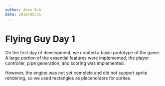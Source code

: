 ```yaml
---
author: Joon Suh
date: 2019/05/21
---
```

# Flying Guy Day 1
On the first day of development, we created a basic prototype of the game.
A large portion of the essential features were implemented, the player controller, pipe generation, and scoring was implemented.

However, the engine was not yet complete and did not support sprite rendering, so we used rectangles as placeholders for sprites.  
